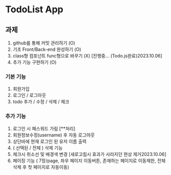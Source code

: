 # TodoList App 


## 과제

1. github를 통해 커밋 관리하기 (O)
2. 기초 Front/Back-end 완성하기 (O)
3. class형 컴포넌트 func형으로 바꾸기 (X) [진행중... (Todo.js완료)2023.10.06]
4. 추가 기능 구현하기 (O)

### 기본 기능

1. 회원가입
2. 로그인 / 로그아웃 
3. todo 추가 / 수정 / 삭제 / 체크

### 추가 기능

1. 로그인 시 패스워드 가림 [**처리]
2. 회원정보수정(username) 후 자동 로그아웃
3. 상단바에 현재 로그인 된 유저 이름 출력
4. ( 선택된 / 전체 ) 삭제 기능
5. 체크시 취소선 및 배경색 변경 [새로고침시 효과가 사라지던 현상 제거2023.10.06]
6. 페이징 기능
    ( 7장/page, 좌우 페이지 이동버튼, 존재하는 페이지로 이동제한, 전체삭제 후 첫 페이지로 자동이동)

